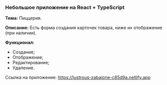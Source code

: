 
### Небольшое приложение на React + TypeScript
**Тема:** Пиццерия.

**Описание:** Есть форма создания карточек товара, ниже их отображение (при наличии).

**Функционал:**
 - Создание;
 - Отображение;
 - Редактирование;
 - Удаление.

Ссылка на приложение: https://lustrous-zabaione-c85d9a.netlify.app
